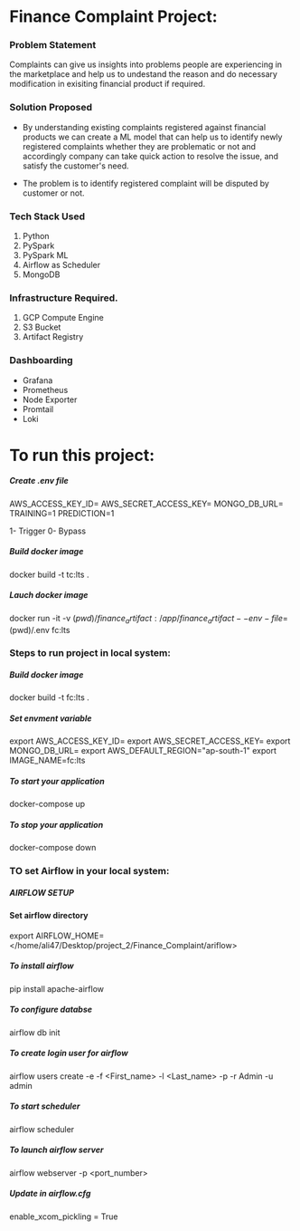 # Finance Complaint Project:

### Problem Statement
Complaints can give us insights into problems people are experiencing in the marketplace and help us to undestand the reason and do necessary modification in exisiting financial product if required.

### Solution Proposed
- By understanding existing complaints registered against financial products we can create a ML model that can help us to identify newly registered complaints whether they are problematic or not and accordingly company can take quick action to resolve the issue, and satisfy the customer's need.

- The problem is to identify registered complaint will be disputed by customer or not.

### Tech Stack Used
1. Python
2. PySpark
3. PySpark ML
4. Airflow as Scheduler
5. MongoDB

### Infrastructure Required.
1. GCP Compute Engine
2. S3 Bucket
3. Artifact Registry

### Dashboarding
- Grafana
- Prometheus
- Node Exporter
- Promtail
- Loki

# To run this project:

##### Create .env file

AWS_ACCESS_KEY_ID=
AWS_SECRET_ACCESS_KEY=
MONGO_DB_URL=
TRAINING=1
PREDICTION=1

1- Trigger 0- Bypass

##### Build docker image
docker build -t tc:lts .

##### Lauch docker image
docker run -it -v $(pwd)/finance_artifact:/app/finance_artifact  --env-file=$(pwd)/.env fc:lts

### Steps to run project in local system:

##### Build docker image
docker build -t fc:lts .

##### Set envment variable
export AWS_ACCESS_KEY_ID=
export AWS_SECRET_ACCESS_KEY=
export MONGO_DB_URL=
export AWS_DEFAULT_REGION="ap-south-1"
export IMAGE_NAME=fc:lts

##### To start your application
docker-compose up

##### To stop your application
docker-compose down

### TO set Airflow in your local system:

##### AIRFLOW SETUP

#### Set airflow directory
export AIRFLOW_HOME=</home/ali47/Desktop/project_2/Finance_Complaint/ariflow>

##### To install airflow
pip install apache-airflow

##### To configure databse
airflow db init

##### To create login user for airflow
airflow users create  -e <your-email> -f <First_name> -l <Last_name> -p <password> -r Admin  -u admin

##### To start scheduler
airflow scheduler

##### To launch airflow server
airflow webserver -p <port_number>

##### Update in airflow.cfg
enable_xcom_pickling = True
